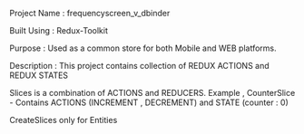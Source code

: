 Project Name : frequencyscreen_v_dbinder

Built Using : Redux-Toolkit

Purpose : Used as a common store for both Mobile and WEB platforms.

Description : This project contains collection of REDUX ACTIONS and REDUX STATES

Slices is a combination of ACTIONS and REDUCERS. Example , CounterSlice - Contains ACTIONS (INCREMENT , DECREMENT) and STATE (counter : 0)

CreateSlices only for Entities
